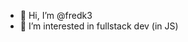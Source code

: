 - 👋 Hi, I’m @fredk3
- 👀 I’m interested in fullstack dev (in JS)

<!---
fredk3/fredk3 is a ✨ special ✨ repository because its `README.md` (this file) appears on your GitHub profile.
You can click the Preview link to take a look at your changes.
--->
